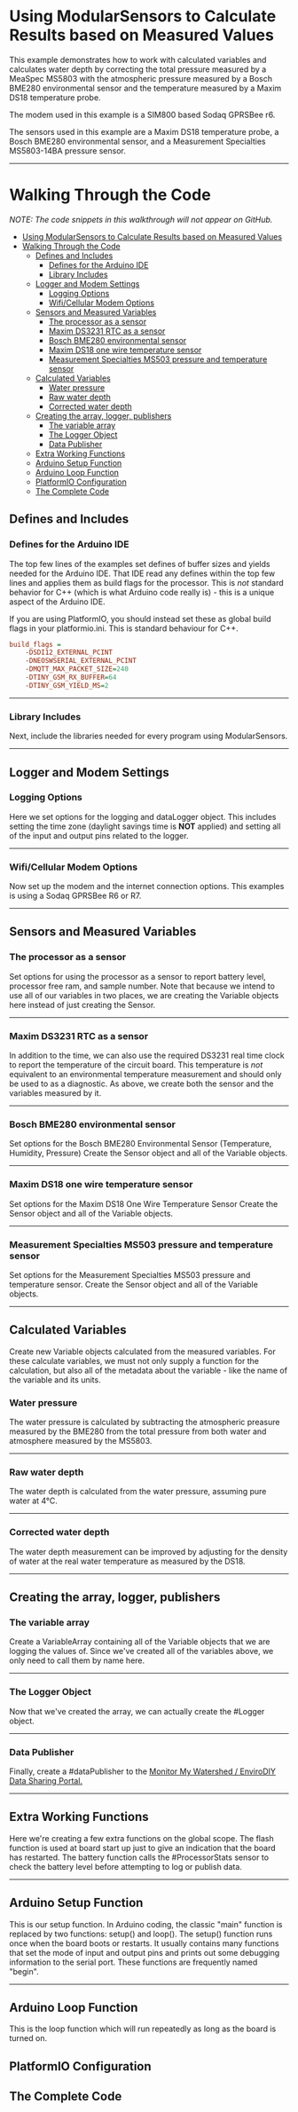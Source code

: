 [//]: # ( @page example_baro_rho Barometric Pressure Correction )
# Using ModularSensors to Calculate Results based on Measured Values

This example demonstrates how to work with calculated variables and calculates water depth by correcting the total pressure measured by a MeaSpec MS5803 with the atmospheric pressure measured by a Bosch BME280 environmental sensor and the temperature measured by a Maxim DS18 temperature probe.

The modem used in this example is a SIM800 based Sodaq GPRSBee r6.

The sensors used in this example are a Maxim DS18 temperature probe, a Bosch BME280 environmental sensor, and a Measurement Specialties MS5803-14BA pressure sensor.

_______

[//]: # ( @section example_baro_rho_walk Walking Through the Code )
# Walking Through the Code

_NOTE:  The code snippets in this walkthrough will not appear on GitHub._

[//]: # ( @tableofcontents )

[//]: # ( Start GitHub Only )
- [Using ModularSensors to Calculate Results based on Measured Values](#using-modularsensors-to-calculate-results-based-on-measured-values)
- [Walking Through the Code](#walking-through-the-code)
  - [Defines and Includes](#defines-and-includes)
    - [Defines for the Arduino IDE](#defines-for-the-arduino-ide)
    - [Library Includes](#library-includes)
  - [Logger and Modem Settings](#logger-and-modem-settings)
    - [Logging Options](#logging-options)
    - [Wifi/Cellular Modem Options](#wificellular-modem-options)
  - [Sensors and Measured Variables](#sensors-and-measured-variables)
    - [The processor as a sensor](#the-processor-as-a-sensor)
    - [Maxim DS3231 RTC as a sensor](#maxim-ds3231-rtc-as-a-sensor)
    - [Bosch BME280 environmental sensor](#bosch-bme280-environmental-sensor)
    - [Maxim DS18 one wire temperature sensor](#maxim-ds18-one-wire-temperature-sensor)
    - [Measurement Specialties MS503 pressure and temperature sensor](#measurement-specialties-ms503-pressure-and-temperature-sensor)
  - [Calculated Variables](#calculated-variables)
    - [Water pressure](#water-pressure)
    - [Raw water depth](#raw-water-depth)
    - [Corrected water depth](#corrected-water-depth)
  - [Creating the array, logger, publishers](#creating-the-array-logger-publishers)
    - [The variable array](#the-variable-array)
    - [The Logger Object](#the-logger-object)
    - [Data Publisher](#data-publisher)
  - [Extra Working Functions](#extra-working-functions)
  - [Arduino Setup Function](#arduino-setup-function)
  - [Arduino Loop Function](#arduino-loop-function)
  - [PlatformIO Configuration](#platformio-configuration)
  - [The Complete Code](#the-complete-code)

[//]: # ( End GitHub Only )


[//]: # ( @section example_baro_rho_defines-and-includes Defines and Includes )
## Defines and Includes

[//]: # ( @subsection example_baro_rho_defines Defines for the Arduino IDE )
### Defines for the Arduino IDE
The top few lines of the examples set defines of buffer sizes and yields needed for the Arduino IDE.
That IDE read any defines within the top few lines and applies them as build flags for the processor.
This is _not_ standard behavior for C++ (which is what Arduino code really is) - this is a unique aspect of the Arduino IDE.

[//]: # ( @snippet{lineno} baro_rho_correction/baro_rho_correction.ino defines )

If you are using PlatformIO, you should instead set these as global build flags in your platformio.ini.
This is standard behaviour for C++.

```ini
build_flags =
    -DSDI12_EXTERNAL_PCINT
    -DNEOSWSERIAL_EXTERNAL_PCINT
    -DMQTT_MAX_PACKET_SIZE=240
    -DTINY_GSM_RX_BUFFER=64
    -DTINY_GSM_YIELD_MS=2
```
___

[//]: # ( @subsection example_baro_rho_includes Library Includes )
### Library Includes

Next, include the libraries needed for every program using ModularSensors.

[//]: # ( @snippet{lineno} baro_rho_correction/baro_rho_correction.ino includes )
___

[//]: # ( @section example_baro_rho_logger_and_modem_settings Logger and Modem Settings )
## Logger and Modem Settings

[//]: # ( @subsection example_baro_rho_logger_opts Logging Options )
### Logging Options

Here we set options for the logging and dataLogger object.
This includes setting the time zone (daylight savings time is **NOT** applied) and setting all of the input and output pins related to the logger.

[//]: # ( @snippet{lineno} baro_rho_correction/baro_rho_correction.ino logging_options )
___


[//]: # ( @subsection example_baro_rho_modem_settings Wifi/Cellular Modem Options )
### Wifi/Cellular Modem Options

Now set up the modem and the internet connection options.
This examples is using a Sodaq GPRSBee R6 or R7.

[//]: # ( @snippet{lineno} baro_rho_correction/baro_rho_correction.ino gprsbee )
___

[//]: # ( @section example_baro_rho_sensors_and_vars Sensors and Measured Variables )
## Sensors and Measured Variables

[//]: # ( @subsection example_baro_rho_processor_sensor The processor as a sensor )
### The processor as a sensor

Set options for using the processor as a sensor to report battery level, processor free ram, and sample number.
Note that because we intend to use all of our variables in two places, we are creating the Variable objects here instead of just creating the Sensor.

[//]: # ( @snippet{lineno} baro_rho_correction/baro_rho_correction.ino processor_sensor )
___

[//]: # ( @subsection example_baro_rho_ds3231 Maxim DS3231 RTC as a sensor )
### Maxim DS3231 RTC as a sensor

In addition to the time, we can also use the required DS3231 real time clock to report the temperature of the circuit board.
This temperature is _not_ equivalent to an environmental temperature measurement and should only be used to as a diagnostic.
As above, we create both the sensor and the variables measured by it.

[//]: # ( @snippet{lineno} baro_rho_correction/baro_rho_correction.ino ds3231 )
___

[//]: # ( @subsection example_baro_rho_bme280 Bosch BME280 environmental sensor )
### Bosch BME280 environmental sensor

Set options for the Bosch BME280 Environmental Sensor (Temperature, Humidity, Pressure)
Create the Sensor object and all of the Variable objects.

[//]: # ( @snippet{lineno} baro_rho_correction/baro_rho_correction.ino bme280 )
___

[//]: # ( @subsection example_baro_rho_ds18 Maxim DS18 one wire temperature sensor )
### Maxim DS18 one wire temperature sensor

Set options for the Maxim DS18 One Wire Temperature Sensor
Create the Sensor object and all of the Variable objects.

[//]: # ( @snippet{lineno} baro_rho_correction/baro_rho_correction.ino ds18 )
___

[//]: # ( @subsection example_baro_rho_ms5803  Measurement Specialties MS503 pressure and temperature sensor )
###  Measurement Specialties MS503 pressure and temperature sensor

Set options for the Measurement Specialties MS503 pressure and temperature sensor.
Create the Sensor object and all of the Variable objects.

[//]: # ( @snippet{lineno} baro_rho_correction/baro_rho_correction.ino ms5803 )
___

[//]: # ( @section example_baro_rho_calc_vars Calculated Variables )
## Calculated Variables

Create new Variable objects calculated from the measured variables.
For these calculate variables, we must not only supply a function for the calculation, but also all of the metadata about the variable - like the name of the variable and its units.

[//]: # ( @subsection example_baro_rho_pressure Water pressure )
### Water pressure

The water pressure is calculated by subtracting the atmospheric preasure measured by the BME280 from the total pressure from both water and atmosphere measured by the MS5803.

[//]: # ( @snippet{lineno} baro_rho_correction/baro_rho_correction.ino calculated_pressure )
___

[//]: # ( @subsection example_baro_rho_raw_depth Raw water depth )
### Raw water depth

The water depth is calculated from the water pressure, assuming pure water at 4°C.

[//]: # ( @snippet{lineno} baro_rho_correction/baro_rho_correction.ino calculated_uncorrected_depth )
___

[//]: # ( @subsection example_baro_rho_corrected_depth Corrected water depth )
### Corrected water depth

The water depth measurement can be improved by adjusting for the density of water at the real water temperature as measured by the DS18.

[//]: # ( @snippet{lineno} baro_rho_correction/baro_rho_correction.ino calculated_corrected_depth )
___

[//]: # ( @section example_baro_rho_create_objs Creating the array, logger, publishers )
## Creating the array, logger, publishers

[//]: # ( @subsection example_baro_rho_variable_array The variable array )
### The variable array

Create a VariableArray containing all of the Variable objects that we are logging the values of.
Since we've created all of the variables above, we only need to call them by name here.

[//]: # ( @snippet{lineno} baro_rho_correction/baro_rho_correction.ino variable_arrays )
___

[//]: # ( @subsection example_baro_rho_logger_obj The Logger Object )
### The Logger Object

Now that we've created the array, we can actually create the #Logger object.

[//]: # ( @snippet{lineno} baro_rho_correction/baro_rho_correction.ino loggers )
___

[//]: # ( @subsection example_baro_rho_data_publisher Data Publisher )
### Data Publisher

Finally, create a #dataPublisher to the [Monitor My Watershed / EnviroDIY Data Sharing Portal.](http://monitormywatershed.org/)

[//]: # ( @snippet{lineno} baro_rho_correction/baro_rho_correction.ino publishers )
___

[//]: # ( @section example_baro_rho_working Extra Working Functions )
## Extra Working Functions

Here we're creating a few extra functions on the global scope.
The flash function is used at board start up just to give an indication that the board has restarted.
The battery function calls the #ProcessorStats sensor to check the battery level before attempting to log or publish data.

[//]: # ( @snippet{lineno} baro_rho_correction/baro_rho_correction.ino working_functions )
___

[//]: # ( @section example_baro_rho_setup Arduino Setup Function )
## Arduino Setup Function

This is our setup function.
In Arduino coding, the classic "main" function is replaced by two functions: setup() and loop().
The setup() function runs once when the board boots or restarts.
It usually contains many functions that set the mode of input and output pins and prints out some debugging information to the serial port.
These functions are frequently named "begin".

[//]: # ( @snippet{lineno} baro_rho_correction/baro_rho_correction.ino setup )
___

[//]: # ( @section example_baro_rho_loop Arduino Loop Function )
## Arduino Loop Function

This is the loop function which will run repeatedly as long as the board is turned on.

[//]: # ( @snippet{lineno} baro_rho_correction/baro_rho_correction.ino loop )

[//]: # ( @section example_baro_rho_pio PlatformIO Configuration )
## PlatformIO Configuration

[//]: # ( @include{lineno} baro_rho_correction/platformio.ini )

[//]: # ( @section example_baro_rho_code The Complete Code )
## The Complete Code
